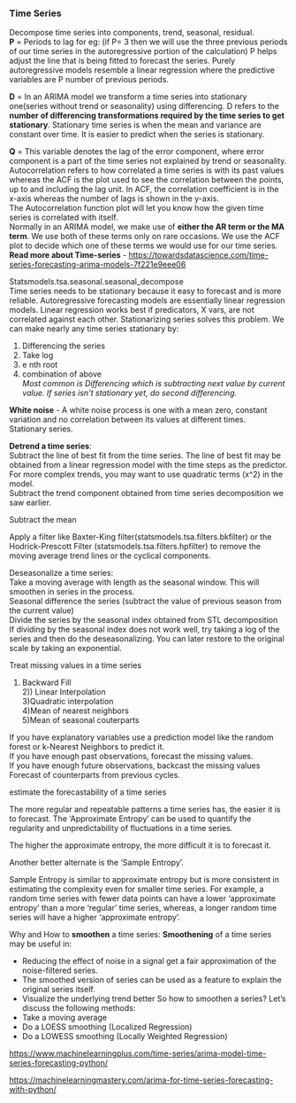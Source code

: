 ### Time Series
Decompose time series into components, trend, seasonal, residual.  
**P** = Periods to lag for eg: (if P= 3 then we will use the three previous periods of our time series in the autoregressive portion of the calculation) P helps adjust the line that is being fitted to forecast the series. Purely autoregressive models resemble a linear regression where the predictive variables are P number of previous periods.

**D** = In an ARIMA model we transform a time series into stationary one(series without trend or seasonality) using differencing. D refers to the **number of differencing transformations required by the time series to get stationary**. Stationary time series is when the mean and variance are constant over time. It is easier to predict when the series is stationary.

**Q** = This variable denotes the lag of the error component, where error component is a part of the time series not explained by trend or seasonality.  
Autocorrelation refers to how correlated a time series is with its past values whereas the ACF is the plot used to see the correlation between the points, up to and including the lag unit. In ACF, the correlation coefficient is in the x-axis whereas the number of lags is shown in the y-axis.  
The Autocorrelation function plot will let you know how the given time series is correlated with itself.  
Normally in an ARIMA model, we make use of **either the AR term or the MA term**. We use both of these terms only on rare occasions. We use the ACF plot to decide which one of these terms we would use for our time series.  
**Read more about Time-series** - https://towardsdatascience.com/time-series-forecasting-arima-models-7f221e9eee06



Statsmodels.tsa.seasonal.seasonal_decompose  
Time series needs to be stationary because it easy to forecast and is more reliable. Autoregressive forecasting models are essentially linear regression models. Linear regression works best if predicators, X vars, are not correlated against each other. Stationarizing series solves this problem. We can make nearly any time series stationary by:  
1) Differencing the series  
2) Take log  
3) e nth root  
4) combination of above  
*Most common is Differencing which is subtracting next value by current value. If series isn't stationary yet, do second differencing.*

**White noise** - A white noise process is one with a mean zero, constant variation and no correlation between its values at different times.  
Stationary series.   

**Detrend a time series**:  
Subtract the line of best fit from the time series. The line of best fit may be obtained from a linear regression model with the time steps as the predictor. For more complex trends, you may want to use quadratic terms (x^2) in the model.  
Subtract the trend component obtained from time series decomposition we saw earlier.  

Subtract the mean  

Apply a filter like Baxter-King filter(statsmodels.tsa.filters.bkfilter) or the Hodrick-Prescott Filter   (statsmodels.tsa.filters.hpfilter) to remove the moving average trend lines or the cyclical components.   

Deseasonalize a time series:  
Take a moving average with length as the seasonal window. This will smoothen in series in the process.  
Seasonal difference the series (subtract the value of previous season from the current value)  
Divide the series by the seasonal index obtained from STL decomposition  
If dividing by the seasonal index does not work well, try taking a log of the series and then do the deseasonalizing. You can later restore to the original scale by taking an exponential.  

Treat missing values in a time series  
1) Backward Fill  
2)) Linear Interpolation  
3)Quadratic interpolation  
4)Mean of nearest neighbors  
5)Mean of seasonal couterparts  

If you have explanatory variables use a prediction model like the random forest or k-Nearest Neighbors to predict it.  
If you have enough past observations, forecast the missing values.  
If you have enough future observations, backcast the missing values  
Forecast of counterparts from previous cycles.  


estimate the forecastability of a time series  

The more regular and repeatable patterns a time series has, the easier it is to forecast. The ‘Approximate Entropy’ can be used to quantify the regularity and unpredictability of fluctuations in a time series.  

The higher the approximate entropy, the more difficult it is to forecast it.  

Another better alternate is the ‘Sample Entropy’.  

Sample Entropy is similar to approximate entropy but is more consistent in estimating the complexity even for smaller time series. For example, a random time series with fewer data points can have a lower ‘approximate entropy’ than a more ‘regular’ time series, whereas, a longer random time series will have a higher ‘approximate entropy’.  

Why and How to **smoothen** a time series: 
**Smoothening** of a time series may be useful in:  
- Reducing the effect of noise in a signal get a fair approximation of the noise-filtered series.
- The smoothed version of series can be used as a feature to explain the original series itself.
- Visualize the underlying trend better
So how to smoothen a series? Let’s discuss the following methods:
- Take a moving average
- Do a LOESS smoothing (Localized Regression)
- Do a LOWESS smoothing (Locally Weighted Regression)

https://www.machinelearningplus.com/time-series/arima-model-time-series-forecasting-python/

https://machinelearningmastery.com/arima-for-time-series-forecasting-with-python/
